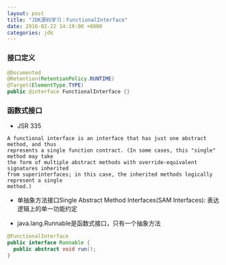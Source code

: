 ```yaml
---
layout: post
title: "JDK源码学习：FunctionalInterface"
date: 2016-02-22 14:19:00 +0800
categories: jdk
---
```

### 接口定义

~~~java
@Documented
@Retention(RetentionPolicy.RUNTIME)
@Target(ElementType.TYPE)
public @interface FunctionalInterface {}
~~~

### 函数式接口
* JSR 335

~~~
A functional interface is an interface that has just one abstract method, and thus
represents a single function contract. (In some cases, this "single" method may take
the form of multiple abstract methods with override-equivalent signatures inherited
from superinterfaces; in this case, the inherited methods logically represent a single
method.)
~~~

* 单抽象方法接口Single Abstract Method Interfaces(SAM Interfaces): 表达逻辑上的单一功能约定

* java.lang.Runnable是函数式接口，只有一个抽象方法

~~~java
@FunctionalInterface
public interface Runnable {
  public abstract void run();
}
~~~
